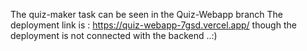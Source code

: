 The quiz-maker task can be seen in the Quiz-Webapp branch
The deployment link is : https://quiz-webapp-7gsd.vercel.app/
though the deployment is not connected with the backend ..:)
